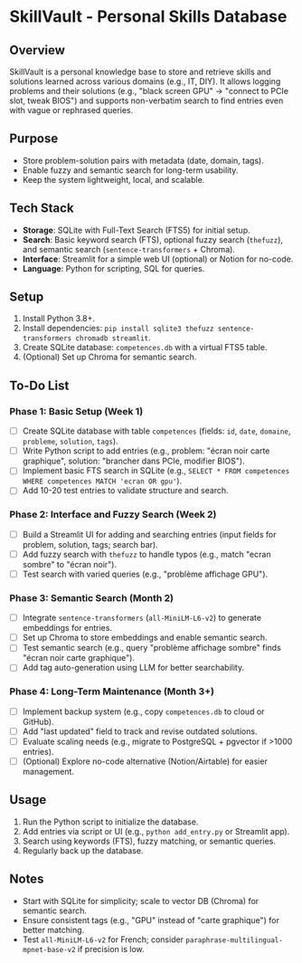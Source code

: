 # SkillVault - Personal Skills Database

## Overview
SkillVault is a personal knowledge base to store and retrieve skills and solutions learned across various domains (e.g., IT, DIY). It allows logging problems and their solutions (e.g., "black screen GPU" → "connect to PCIe slot, tweak BIOS") and supports non-verbatim search to find entries even with vague or rephrased queries.

## Purpose
- Store problem-solution pairs with metadata (date, domain, tags).
- Enable fuzzy and semantic search for long-term usability.
- Keep the system lightweight, local, and scalable.

## Tech Stack
- **Storage**: SQLite with Full-Text Search (FTS5) for initial setup.
- **Search**: Basic keyword search (FTS), optional fuzzy search (`thefuzz`), and semantic search (`sentence-transformers` + Chroma).
- **Interface**: Streamlit for a simple web UI (optional) or Notion for no-code.
- **Language**: Python for scripting, SQL for queries.

## Setup
1. Install Python 3.8+.
2. Install dependencies: `pip install sqlite3 thefuzz sentence-transformers chromadb streamlit`.
3. Create SQLite database: `competences.db` with a virtual FTS5 table.
4. (Optional) Set up Chroma for semantic search.

## To-Do List
### Phase 1: Basic Setup (Week 1)
- [ ] Create SQLite database with table `competences` (fields: `id`, `date`, `domaine`, `probleme`, `solution`, `tags`).
- [ ] Write Python script to add entries (e.g., problem: "écran noir carte graphique", solution: "brancher dans PCIe, modifier BIOS").
- [ ] Implement basic FTS search in SQLite (e.g., `SELECT * FROM competences WHERE competences MATCH 'ecran OR gpu'`).
- [ ] Add 10-20 test entries to validate structure and search.

### Phase 2: Interface and Fuzzy Search (Week 2)
- [ ] Build a Streamlit UI for adding and searching entries (input fields for problem, solution, tags; search bar).
- [ ] Add fuzzy search with `thefuzz` to handle typos (e.g., match "ecran sombre" to "écran noir").
- [ ] Test search with varied queries (e.g., "problème affichage GPU").

### Phase 3: Semantic Search (Month 2)
- [ ] Integrate `sentence-transformers` (`all-MiniLM-L6-v2`) to generate embeddings for entries.
- [ ] Set up Chroma to store embeddings and enable semantic search.
- [ ] Test semantic search (e.g., query "problème affichage sombre" finds "écran noir carte graphique").
- [ ] Add tag auto-generation using LLM for better searchability.

### Phase 4: Long-Term Maintenance (Month 3+)
- [ ] Implement backup system (e.g., copy `competences.db` to cloud or GitHub).
- [ ] Add "last updated" field to track and revise outdated solutions.
- [ ] Evaluate scaling needs (e.g., migrate to PostgreSQL + pgvector if >1000 entries).
- [ ] (Optional) Explore no-code alternative (Notion/Airtable) for easier management.

## Usage
1. Run the Python script to initialize the database.
2. Add entries via script or UI (e.g., `python add_entry.py` or Streamlit app).
3. Search using keywords (FTS), fuzzy matching, or semantic queries.
4. Regularly back up the database.

## Notes
- Start with SQLite for simplicity; scale to vector DB (Chroma) for semantic search.
- Ensure consistent tags (e.g., "GPU" instead of "carte graphique") for better matching.
- Test `all-MiniLM-L6-v2` for French; consider `paraphrase-multilingual-mpnet-base-v2` if precision is low.
